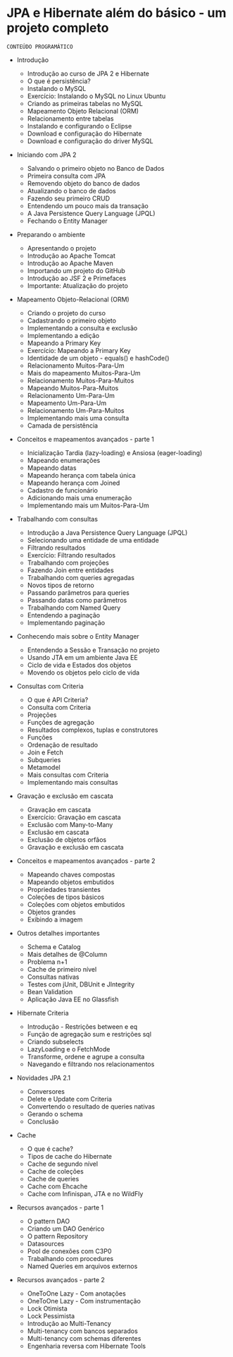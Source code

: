 # JPA e Hibernate além do básico - um projeto completo

`CONTEÚDO PROGRAMÁTICO`

- Introdução
	- Introdução ao curso de JPA 2 e Hibernate
	- O que é persistência?
	- Instalando o MySQL
	- Exercício: Instalando o MySQL no Linux Ubuntu
	- Criando as primeiras tabelas no MySQL
	- Mapeamento Objeto Relacional (ORM)
	- Relacionamento entre tabelas
	- Instalando e configurando o Eclipse
	- Download e configuração do Hibernate
	- Download e configuração do driver MySQL
  
- Iniciando com JPA 2
	- Salvando o primeiro objeto no Banco de Dados
	- Primeira consulta com JPA
	- Removendo objeto do banco de dados
	- Atualizando o banco de dados
	- Fazendo seu primeiro CRUD
	- Entendendo um pouco mais da transação
	- A Java Persistence Query Language (JPQL)
	- Fechando o Entity Manager
  
- Preparando o ambiente
	- Apresentando o projeto
	- Introdução ao Apache Tomcat
	- Introdução ao Apache Maven
	- Importando um projeto do GitHub
	- Introdução ao JSF 2 e Primefaces
	- Importante: Atualização do projeto
  
- Mapeamento Objeto-Relacional (ORM)
	- Criando o projeto do curso
	- Cadastrando o primeiro objeto
	- Implementando a consulta e exclusão
	- Implementando a edição
	- Mapeando a Primary Key
	- Exercício: Mapeando a Primary Key
	- Identidade de um objeto - equals() e hashCode()
	- Relacionamento Muitos-Para-Um
	- Mais do mapeamento Muitos-Para-Um
	- Relacionamento Muitos-Para-Muitos
	- Mapeando Muitos-Para-Muitos
	- Relacionamento Um-Para-Um
	- Mapeamento Um-Para-Um
	- Relacionamento Um-Para-Muitos
	- Implementando mais uma consulta
	- Camada de persistência
  
- Conceitos e mapeamentos avançados - parte 1
	- Inicialização Tardia (lazy-loading) e Ansiosa (eager-loading)
	- Mapeando enumerações
	- Mapeando datas
	- Mapeando herança com tabela única
	- Mapeando herança com Joined
	- Cadastro de funcionário
	- Adicionando mais uma enumeração
	- Implementando mais um Muitos-Para-Um
  
- Trabalhando com consultas
	- Introdução a Java Persistence Query Language (JPQL)
	- Selecionando uma entidade de uma entidade
	- Filtrando resultados
	- Exercício: Filtrando resultados
	- Trabalhando com projeções
	- Fazendo Join entre entidades
	- Trabalhando com queries agregadas
	- Novos tipos de retorno
	- Passando parâmetros para queries
	- Passando datas como parâmetros
	- Trabalhando com Named Query
	- Entendendo a paginação
	- Implementando paginação
  
- Conhecendo mais sobre o Entity Manager
	- Entendendo a Sessão e Transação no projeto
	- Usando JTA em um ambiente Java EE
	- Ciclo de vida e Estados dos objetos
	- Movendo os objetos pelo ciclo de vida
	
- Consultas com Criteria
	- O que é API Criteria?
	- Consulta com Criteria
	- Projeções
	- Funções de agregação
	- Resultados complexos, tuplas e construtores
	- Funções
	- Ordenação de resultado
	- Join e Fetch
	- Subqueries
	- Metamodel
	- Mais consultas com Criteria
	- Implementando mais consultas
	
- Gravação e exclusão em cascata
	- Gravação em cascata
	- Exercício: Gravação em cascata
	- Exclusão com Many-to-Many
	- Exclusão em cascata
	- Exclusão de objetos orfãos
	- Gravação e exclusão em cascata
	
- Conceitos e mapeamentos avançados - parte 2
	- Mapeando chaves compostas
	- Mapeando objetos embutidos
	- Propriedades transientes
	- Coleções de tipos básicos
	- Coleções com objetos embutidos
	- Objetos grandes
	- Exibindo a imagem
	
- Outros detalhes importantes
	- Schema e Catalog
	- Mais detalhes de @Column
	- Problema n+1
	- Cache de primeiro nível
	- Consultas nativas
	- Testes com jUnit, DBUnit e JIntegrity
	- Bean Validation
	- Aplicação Java EE no Glassfish
	
- Hibernate Criteria
	- Introdução - Restrições between e eq
	- Função de agregação sum e restrições sql
	- Criando subselects
	- LazyLoading e o FetchMode
	- Transforme, ordene e agrupe a consulta
	- Navegando e filtrando nos relacionamentos
	
- Novidades JPA 2.1
	- Conversores
	- Delete e Update com Criteria
	- Convertendo o resultado de queries nativas
	- Gerando o schema
	- Conclusão
	
- Cache
	- O que é cache?
	- Tipos de cache do Hibernate
	- Cache de segundo nível
	- Cache de coleções
	- Cache de queries
	- Cache com Ehcache
	- Cache com Infinispan, JTA e no WildFly
	
- Recursos avançados - parte 1
	- O pattern DAO
	- Criando um DAO Genérico
	- O pattern Repository
	- Datasources
	- Pool de conexões com C3P0
	- Trabalhando com procedures
	- Named Queries em arquivos externos
	
- Recursos avançados - parte 2
	- OneToOne Lazy - Com anotações
	- OneToOne Lazy - Com instrumentação
	- Lock Otimista
	- Lock Pessimista
	- Introdução ao Multi-Tenancy
	- Multi-tenancy com bancos separados
	- Multi-tenancy com schemas diferentes
	- Engenharia reversa com Hibernate Tools


